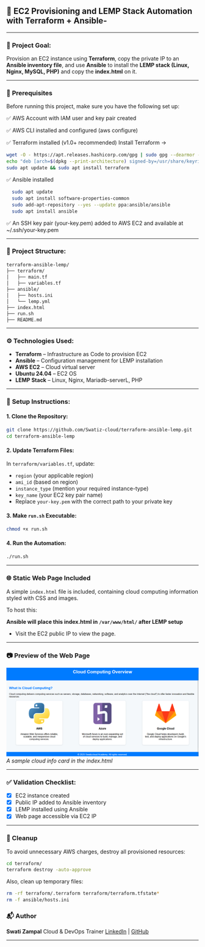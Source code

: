 
## 🚀 EC2 Provisioning and LEMP Stack Automation with Terraform + Ansible-

---

### 📌 **Project Goal:**

Provision an EC2 instance using **Terraform**, copy the private IP to an **Ansible inventory file**, and use **Ansible** to install the **LEMP stack (Linux, Nginx, MySQL, PHP)** and copy the **index.html** on it.

---

### 🔑 **Prerequisites**

Before running this project, make sure you have the following set up:

  ✅ AWS Account with IAM user and key pair created

  ✅ AWS CLI installed and configured (aws configure)

  ✅ Terraform installed (v1.0+ recommended)
      Install Terraform →

```bash
wget -O - https://apt.releases.hashicorp.com/gpg | sudo gpg --dearmor -o /usr/share/keyrings/hashicorp-archive-keyring.gpg
echo "deb [arch=$(dpkg --print-architecture) signed-by=/usr/share/keyrings/hashicorp-archive-keyring.gpg] https://apt.releases.hashicorp.com $(grep -oP '(?<=UBUNTU_CODENAME=).*' /etc/os-release || lsb_release -cs) main" | sudo tee /etc/apt/sources.list.d/hashicorp.list
sudo apt update && sudo apt install terraform
```

  ✅ Ansible installed

```bash
  sudo apt update
  sudo apt install software-properties-common
  sudo add-apt-repository --yes --update ppa:ansible/ansible
  sudo apt install ansible
```

  ✅ An SSH key pair (your-key.pem) added to AWS EC2 and available at ~/.ssh/your-key.pem

---

### 📁 **Project Structure:**

```
terraform-ansible-lemp/
├── terraform/
│   ├── main.tf
│   ├── variables.tf
├── ansible/
│   ├── hosts.ini
│   └── lemp.yml
├── index.html
├── run.sh
├── README.md
```

---

### ⚙️ **Technologies Used:**

* **Terraform** – Infrastructure as Code to provision EC2
* **Ansible** – Configuration management for LEMP installation
* **AWS EC2** – Cloud virtual server
* **Ubuntu 24.04** – EC2 OS
* **LEMP Stack** – Linux, Nginx, Mariadb-serverL, PHP

---

### 🔧 **Setup Instructions:**

#### 1. Clone the Repository:

```bash
git clone https://github.com/Swatiz-cloud/terraform-ansible-lemp.git
cd terraform-ansible-lemp
```

#### 2. Update Terraform Files:

In `terraform/variables.tf`, update:

* `region` (your applicable region)
* `ami_id` (based on region)
* `instance_type` (mention your required instance-type)
* `key_name` (your EC2 key pair name)
* Replace `your-key.pem` with the correct path to your private key


#### 3. Make `run.sh` Executable:

```bash
chmod +x run.sh
```

#### 4. Run the Automation:

```bash
./run.sh
```

---

### 🌐 **Static Web Page Included**

A simple `index.html` file is included, containing cloud computing information styled with CSS and images.

To host this:

 **Ansible will place this index.html in `/var/www/html/` after LEMP setup**

* Visit the EC2 public IP to view the page.

---

### 📷 **Preview of the Web Page**

![Preview](img/myweb.png)
*A sample cloud info card in the index.html*

---

### ✅ **Validation Checklist:**

* [x] EC2 instance created
* [x] Public IP added to Ansible inventory
* [x] LEMP installed using Ansible
* [x] Web page accessible via EC2 IP

---

### 🧹 Cleanup

To avoid unnecessary AWS charges, destroy all provisioned resources:

```bash
cd terraform/
terraform destroy -auto-approve
```
Also, clean up temporary files:

```bash
rm -rf terraform/.terraform terraform/terraform.tfstate*
rm -f ansible/hosts.ini
```


### 📬 **Author**

**Swati Zampal**
Cloud & DevOps Trainer
[LinkedIn](https://linkedin.com/in/swati-gandamal-zampal) | [GitHub](https://github.com/Swatiz-cloud)

---
